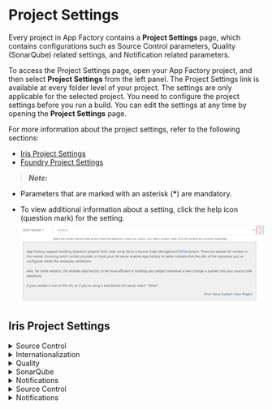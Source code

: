                           

Project Settings
================

Every project in App Factory contains a **Project Settings** page, which contains configurations such as Source Control parameters, Quality (SonarQube) related settings, and Notification related parameters.

To access the Project Settings page, open your App Factory project, and then select **Project Settings** from the left panel. The Project Settings link is available at every folder level of your project. The settings are only applicable for the selected project. You need to configure the project settings before you run a build. You can edit the settings at any time by opening the **Project Settings** page.

For more information about the project settings, refer to the following sections:

*   [Iris Project Settings](#iris-project-settings)
*   [Foundry Project Settings](#foundry-project-settings)

> **_Note:_**  

*   Parameters that are marked with an asterisk (**\***) are mandatory.
    
*   To view additional information about a setting, click the help icon (question mark) for the setting.  
    [![](Resources/Images/ProjectSettings_Help_thumb_600_0.png)](Resources/Images/ProjectSettings_Help.png)
    

<a id="Iris_SCM"></a>
Iris Project Settings
---------------------------


<details close markdown="block"><summary>Source Control</summary>

> **_Note:_** Make sure that you configure the mandatory parameters (marked with an asterisk) before you run the [buildIrisApp job](BuildingAnApp.md).

<table style="mc-table-style: url]('Resources/TableStyles/Basic.css');width: 70%;" class="TableStyle-Basic" cellspacing="0"><colgroup><col class="TableStyle-Basic-Column-Column1" style="width: 25%;"> <col class="TableStyle-Basic-Column-Column1" style="width: 45%;"></colgroup><tbody><tr class="TableStyle-Basic-Body-Body1"><th class="TableStyle-Basic-BodyE-Column1-Body1">Parameter</th><th class="TableStyle-Basic-BodyD-Column1-Body1">Description</th></tr><tr class="TableStyle-Basic-Body-Body1"><td class="TableStyle-Basic-BodyE-Column1-Body1"><b>SCM Vendor *</b></td><td class="TableStyle-Basic-BodyD-Column1-Body1">Specifies the Git&nbsp;vendor that hosts your repository. Select the option that matches your Git server. App Factory supports <b>GitHub</b>, <b>Bitbucket</b>, and <b>AWS CodeCommit</b>. If your Git vendor is not in the list, or if you're using a bare-bones Git server, select <b>Other</b>.</td></tr><tr class="TableStyle-Basic-Body-Body1"><td class="TableStyle-Basic-BodyE-Column1-Body1"><b>Repository URL *</b></td><td class="TableStyle-Basic-BodyD-Column1-Body1">Specifies the Git repository URL based on the location of the Iris project. The URL can be an HTTPS URL or an SSH URL. The format for an HTTPS URL is <code class="codefirst" style="font-size: 11pt;">https://git-vendor.com/username/reponame.git</code> The format for SSH&nbsp;URL is<code class="codefirst" style="font-size: 11pt;">git@git-vendor.com:username/reponame.git</code> Typically, a repository URL can be found by clicking a <b>Code</b> or <b>Clone</b> button.</td></tr><tr class="TableStyle-Basic-Body-Body1"><td class="TableStyle-Basic-BodyE-Column1-Body1"><b>SCM&nbsp;Credentials *</b></td><td class="TableStyle-Basic-BodyD-Column1-Body1">Specifies the SCM credentials that App Factory uses to fetch the Iris project from the repository.<div class="Important" data-mc-autonum="<b><i><span style=&quot;color: #ff6600;&quot; class=&quot;mcFormatColor&quot;>Important: </span></i></b>"><span class="autonumber"><span><b><i><span style="color: #ff6600;" class="mcFormatColor">Important: </span></i></b></span></span>You must provide the Git credentials based on the Git clone URL format. If the Git clone URL has an <b>https</b> protocol type, you need to add the Username and Password for the Git account. For more information, refer to <a href="ManagingCredentials.md#Adding" target="_blank">Adding New Source Code Repository Credentials</a>. If the Git clone URL has the <b>ssh</b> protocol type, you need to add the SSH keys credentials. For more information, refer to <a href="ManagingCredentials.html#Add" target="_blank">Add SSH Key Credentials</a>.</div><span class="autonumber"><span><b><i><span style="color: #0a9c4a;" class="mcFormatColor">Note: </span></i></b></span></span>If your repository is protected with 2FA ](two-factor authentication) in GitHub, you need to add the GitHub credentials to your project. For more information, refer to <a href="Prerequisites.md#GitHub_2FA" target="_blank">GitHub 2FA</a>.</td></tr><tr class="TableStyle-Basic-Body-Body1"><td class="TableStyle-Basic-BodyB-Column1-Body1"><b>Project Path</b></td><td class="TableStyle-Basic-BodyA-Column1-Body1">Specifies the path from the root that contains the Iris project. If your project is at the root of the repository, leave the field blank. Otherwise, type the path relative to the root of the repository, for example, <code class="codefirst" style="font-size: 11pt;">path/to/FooApp</code>. The depth of the sub-folder is not limited, but Windows has a limitation of 256 characters for the relative path.</td></tr></tbody></table>

</details>
<details close markdown="block"><summary>Internationalization</summary>

<table style="mc-table-style: url('Resources/TableStyles/Basic.css');width: 70%;" class="TableStyle-Basic" cellspacing="0"><colgroup><col class="TableStyle-Basic-Column-Column1" style="width: 25%;"> <col class="TableStyle-Basic-Column-Column1" style="width: 45%;"></colgroup><tbody><tr class="TableStyle-Basic-Body-Body1"><th class="TableStyle-Basic-BodyE-Column1-Body1">Parameter</th><th class="TableStyle-Basic-BodyD-Column1-Body1">Description</th></tr><tr class="TableStyle-Basic-Body-Body1"><td class="TableStyle-Basic-BodyB-Column1-Body1">Default Locale</td><td class="TableStyle-Basic-BodyA-Column1-Body1">Specifies the ISO 693-1 language code for the default locale of the app. For example: <b>en</b> The specified language is used when the client app is launched.</td></tr></tbody></table>

</details>
<details close markdown="block"><summary>Quality</summary>

</details>
<details close markdown="block"><summary>SonarQube</summary>

SonarQube is an open-source platform that provides features to maintain code quality and security.

> **_Note:_** App Factory supports SonarQube only for the Iris code of your project.

As an admin, you can also restrict users from modifying the settings. You can exclude auto-generated files from the code analysis, and also choose to abort the build process if the quality threshold is not achieved.

> **_Important:_** App Factory does not support analysis of Java code for Iris projects. Make sure that you use the **Sources** and **Exclusions** parameters to exclude Java code. Otherwise, the analysis fails.

For more information about the SonarQube settings, refer to the following table.

<table style="mc-table-style: url]('Resources/TableStyles/Basic.css');width: 70%;" class="TableStyle-Basic" cellspacing="0"><colgroup><col class="TableStyle-Basic-Column-Column1" style="width: 25%;"> <col class="TableStyle-Basic-Column-Column1" style="width: 45%;"></colgroup><tbody><tr class="TableStyle-Basic-Body-Body1"><th class="TableStyle-Basic-BodyE-Column1-Body1">Parameter</th><th class="TableStyle-Basic-BodyD-Column1-Body1">Description</th></tr><tr class="TableStyle-Basic-Body-Body1"><td class="TableStyle-Basic-BodyE-Column1-Body1"><b>Enable SonarQube Analysis</b></td><td class="TableStyle-Basic-BodyD-Column1-Body1">Enables or disables the SonarQube analysis for your App Factory project.</td></tr><tr class="TableStyle-Basic-Body-Body1"><td class="TableStyle-Basic-BodyE-Column1-Body1"><b>Scanner Version</b></td><td class="TableStyle-Basic-BodyD-Column1-Body1">Specifies the version of the Sonar Scanner that you want to use for code analysis.</td></tr><tr class="TableStyle-Basic-Body-Body1"><td class="TableStyle-Basic-BodyE-Column1-Body1"><b>Server URL</b></td><td class="TableStyle-Basic-BodyD-Column1-Body1">Specifies the URL of the SonarQube server that you want to use for code analysis. Make sure that the Server URL is accessible from the App Factory Cloud Environment.</td></tr><tr class="TableStyle-Basic-Body-Body1"><td class="TableStyle-Basic-BodyE-Column1-Body1"><b>Login Token</b></td><td class="TableStyle-Basic-BodyD-Column1-Body1">Specifies the Sonar token (authentication token) that is used to sign-in to the SonarQube server. For information on how to add Sonar token credentials, refer to <a href="ManagingCredentials.md#Sonar" target="_blank">Adding New Credentials → Sonar Token</a>.</td></tr><tr class="TableStyle-Basic-Body-Body1"><td class="TableStyle-Basic-BodyE-Column1-Body1"><b>Iris Project Key</b></td><td class="TableStyle-Basic-BodyD-Column1-Body1">Specifies the ID of the Iris project. The ID is passed as the <b>projectKey</b> parameter to the SonarQube server. Make sure that you use the same project key for every run of code analysis. Otherwise, the results for the same app will be shown separately for every project key. HCL recommends that you use the name of your Iris app as the project key.</td></tr><tr class="TableStyle-Basic-Body-Body1"><td class="TableStyle-Basic-BodyE-Column1-Body1"><b>Base Directory</b></td><td class="TableStyle-Basic-BodyD-Column1-Body1">Specifies the path to the Iris project. If your Iris project is at the root of your repository, leave this field blank. Otherwise, specify the path to the sub-directory that contains the project, for example, <code class="codefirst" style="font-size: 11pt;">path/to/FooApp</code>.</td></tr><tr class="TableStyle-Basic-Body-Body1"><td class="TableStyle-Basic-BodyE-Column1-Body1"><b>Sources</b></td><td class="TableStyle-Basic-BodyD-Column1-Body1">Specifies the directories that contain the source files that must be analyzed. You can use this field to specify additional modules that are not part of the standard Iris project structure. You can specify multiple directories by separated them with commas. For example: <code class="codefirst" style="font-size: 11pt;">controllers, modules, userwidgets</code> Absolute paths and paths that are outside the source code are ignored during the SonarQube run.</td></tr><tr class="TableStyle-Basic-Body-Body1"><td class="TableStyle-Basic-BodyE-Column1-Body1"><b>Exclusions</b></td><td class="TableStyle-Basic-BodyD-Column1-Body1">Specifies the files that must be excluded from the code analysis. You need to use glob patterns or shell patterns to specify the files. You can specify multiple exclusions by separating them with commas. For example: <code class="codefirst" style="font-size: 11pt;">**/*.java, **/*.json, jssrc/**, actions/**, models/**, **/*ControllerActions.js, node_modules/**</code> HCL recommends that you exclude auto-generated code and third-party libraries from the SonarQube analysis.</td></tr><tr class="TableStyle-Basic-Body-Body1"><td class="TableStyle-Basic-BodyE-Column1-Body1"><b>Additional Analysis Properties</b></td><td class="TableStyle-Basic-BodyD-Column1-Body1">Specifies a list of additional parameters (-D parameters) that are sent to the SonarQube server. You can specify multiple parameters by separating them with a blank space. For example: <code class="codefirst" style="font-size: 11pt;">-Dsonar.organization=exploring -Dsonar.c.file.suffixes=- -Dsonar.cpp.file.suffixes=-</code></td></tr><tr class="TableStyle-Basic-Body-Body1"><td class="TableStyle-Basic-BodyE-Column1-Body1"><b>Abort if quality gateway is not met</b></td><td class="TableStyle-Basic-BodyD-Column1-Body1">Specifies whether the build must fail if the SonarQube quality threshold is not met in the code analysis.</td></tr><tr class="TableStyle-Basic-Body-Body1"><td class="TableStyle-Basic-BodyB-Column1-Body1"><b>Debug mode</b></td><td class="TableStyle-Basic-BodyA-Column1-Body1">Specifies whether the SonarQube scanner must run in debug mode for the code analysis.</td></tr></tbody></table>

</details>
<details close markdown="block"><summary>Notifications</summary>

<table style="width: 80%;mc-table-style: url('Resources/TableStyles/Basic.css');" class="TableStyle-Basic" cellspacing="0"><colgroup><col class="TableStyle-Basic-Column-Column1" style="width: 30%;"> <col class="TableStyle-Basic-Column-Column1" style="width: 50%;"></colgroup><tbody><tr class="TableStyle-Basic-Body-Body1"><th class="TableStyle-Basic-BodyE-Column1-Body1">Parameter</th><th class="TableStyle-Basic-BodyD-Column1-Body1">Description</th></tr><tr class="TableStyle-Basic-Body-Body1"><td class="TableStyle-Basic-BodyB-Column1-Body1"><b>Recipients</b></td><td class="TableStyle-Basic-BodyA-Column1-Body1">Specifies the list of recipients that receive the email notifications from the Iris build pipeline. You can specify multiple email addresses by separating them with a comma.</td></tr></tbody></table>

Foundry Project Settings
-----------------------

</details>
<details close markdown="block"><summary>Source Control</summary>

> **_Note:_** Make sure that you configure the mandatory parameters (marked with an asterisk) before you run the [buildFoundryApp job](BuildingFoundryApp.md).

<table style="mc-table-style: url]('Resources/TableStyles/Basic.css');width: 70%;" class="TableStyle-Basic" cellspacing="0"><colgroup><col class="TableStyle-Basic-Column-Column1" style="width: 25%;"> <col class="TableStyle-Basic-Column-Column1" style="width: 45%;"></colgroup><tbody><tr class="TableStyle-Basic-Body-Body1"><th class="TableStyle-Basic-BodyE-Column1-Body1">Parameter</th><th class="TableStyle-Basic-BodyD-Column1-Body1">Description</th></tr><tr class="TableStyle-Basic-Body-Body1"><td class="TableStyle-Basic-BodyE-Column1-Body1"><b>SCM Vendor *</b></td><td class="TableStyle-Basic-BodyD-Column1-Body1">Specifies the Git&nbsp;vendor that hosts your repository. Select one of the options that match your git server. App Factory supports <b>GitHub</b>, <b>Bitbucket</b>, and <b>AWS CodeCommit</b>. If your Git vendor is not in the list, or if you're using a bare-bones Git server, select <b>Other</b>.</td></tr><tr class="TableStyle-Basic-Body-Body1"><td class="TableStyle-Basic-BodyE-Column1-Body1"><b>Repository URL *</b></td><td class="TableStyle-Basic-BodyD-Column1-Body1">Specifies the Git repository URL based on the location of the Foundry project. The URL can be an HTTPS URL or an SSH URL. The format for an HTTPS URL is <code class="codefirst" style="font-size: 11pt;">https://git-vendor.com/username/reponame.git</code> The format for SSH&nbsp;URL is<code class="codefirst" style="font-size: 11pt;">git@git-vendor.com:username/reponame.git</code> Typically, a repository URL can be found by clicking a <b>Code</b> or <b>Clone</b> button.</td></tr><tr class="TableStyle-Basic-Body-Body1"><td class="TableStyle-Basic-BodyE-Column1-Body1"><b>SCM&nbsp;Credentials *</b></td><td class="TableStyle-Basic-BodyD-Column1-Body1">Specifies the SCM credentials that App Factory uses to fetch the Foundry project from the repository.<div class="Important" data-mc-autonum="<b><i><span style=&quot;color: #ff6600;&quot; class=&quot;mcFormatColor&quot;>Important: </span></i></b>"><span class="autonumber"><span><b><i><span style="color: #ff6600;" class="mcFormatColor">Important: </span></i></b></span></span>You must provide the Git credentials based on the Git clone URL format. If the Git clone URL has an <b>https</b> protocol type, you need to add the Username and Password for the Git account. For more information, refer to <a href="ManagingCredentials.md#Adding" target="_blank">Adding New Source Code Repository Credentials</a>. If the Git clone URL has the <b>ssh</b> protocol type, you need to add the SSH keys credentials. For more information, refer to <a href="ManagingCredentials.html#Add" target="_blank">Add SSH Key Credentials</a>.</div><span class="autonumber"><span><b><i><span style="color: #0a9c4a;" class="mcFormatColor">Note: </span></i></b></span></span>If your repository is protected with 2FA ](two-factor authentication) in GitHub, you need to add the GitHub credentials to your project. For more information, refer to <a href="Prerequisites.md#GitHub_2FA" target="_blank">GitHub 2FA</a>.</td></tr><tr class="TableStyle-Basic-Body-Body1"><td class="TableStyle-Basic-BodyB-Column1-Body1"><b>Project Path</b></td><td class="TableStyle-Basic-BodyA-Column1-Body1">Specifies the path from the root that contains the Foundry project. If your project is at the root of the repository, leave the field blank. Otherwise, type the path relative to the root of the repository, for example, <code class="codefirst" style="font-size: 11pt;">path/to/FooApp</code>. The depth of the sub-folder is not limited, but Windows has a limitation of 256 characters for the relative path.</td></tr></tbody></table>

</details>
<details close markdown="block"><summary>Notifications</summary>

<table style="width: 80%;mc-table-style: url('Resources/TableStyles/Basic.css');" class="TableStyle-Basic" cellspacing="0"><colgroup><col class="TableStyle-Basic-Column-Column1" style="width: 30%;"> <col class="TableStyle-Basic-Column-Column1" style="width: 50%;"></colgroup><tbody><tr class="TableStyle-Basic-Body-Body1"><th class="TableStyle-Basic-BodyE-Column1-Body1">Parameter</th><th class="TableStyle-Basic-BodyD-Column1-Body1">Description</th></tr><tr class="TableStyle-Basic-Body-Body1"><td class="TableStyle-Basic-BodyB-Column1-Body1"><b>Recipients</b></td><td class="TableStyle-Basic-BodyA-Column1-Body1">Specifies the list of recipients that receive the email notifications from the Foundry build pipeline. You can specify multiple email addresses by separating them with a comma.</td></tr></tbody></table>

</details>

